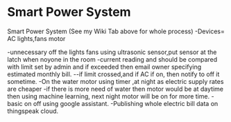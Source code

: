 # Smart Power System
Smart Power System
(See my Wiki Tab above for whole process)
-Devices=
	AC
	lights,fans
	motor
	
	
-unnecessary off the lights fans using ultrasonic sensor,put sensor at the latch when noyone in  the room
-current reading and should be compared with limit set by admin and if exceeded then email owner specifying estimated monthly bill.
--if limit crossed,and if AC if on, then notify to off it sometime.
-On the water motor using timer ,at night as electric supply rates are cheaper
-if there is more need of water  then motor would be at daytime then using machine learning, next night motor will  be on for more time.
-basic on off using google assistant.
-Publishing whole electric bill data on thingspeak cloud.
